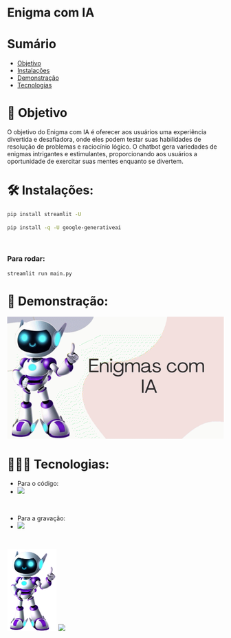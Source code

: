 # Enigma com IA

# Sumário <br id="topo">
- [Objetivo](#objetivo)
- [Instalações](#instalações)
- [Demonstração](#demonstração)
- [Tecnologias](#tecnologias)



# 🎯 Objetivo <a name="objetivo"></a>
O objetivo do Enigma com IA é oferecer aos usuários uma experiência divertida e desafiadora, onde eles podem testar suas habilidades de resolução de problemas e raciocínio lógico. O chatbot gera variedades de enigmas intrigantes e estimulantes, proporcionando aos usuários a oportunidade de exercitar suas mentes enquanto se divertem.


# 🛠️ Instalações:
```sh
pip install streamlit -U
```
```sh
pip install -q -U google-generativeai
```
<br>

### Para rodar: 
```sh 
streamlit run main.py
```

# 🎥 Demonstração:
<img src="./img/IA.gif">

# 👩🏽‍💻 Tecnologias:
- Para o código:
- [![](https://img.shields.io/badge/%20-Python-3b7099?style=for-the-badge&logo=python&logoColor=f8d558)](https://www.python.org/)

<br>

- Para a gravação:
- [![](https://img.shields.io/badge/%20-OBS_Studio-000000?style=for-the-badge&logo=obs&logoColor=white)](https://obsproject.com/pt-br/download)

<br>

<img src="./img/Robo.png" width=115> <a href="https://www.linkedin.com/in/sarah-santana-843394200/" target="_blank"><img src="https://img.shields.io/badge/-LinkedIn-%230077B5?style=for-the-badge&logo=linkedin&logoColor=white" target="_blank"></a>



